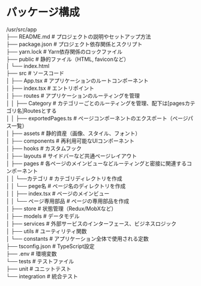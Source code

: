 # パッケージ構成
/usr/src/app  
├── README.md                 # プロジェクトの説明やセットアップ方法  
├── package.json              # プロジェクト依存関係とスクリプト  
├── yarn.lock                 # Yarn依存関係のロックファイル  
├── public                    # 静的ファイル（HTML, faviconなど）  
│   └── index.html  
├── src                       # ソースコード  
│   ├── App.tsx               # アプリケーションのルートコンポーネント  
│   ├── index.tsx             # エントリポイント  
│   ├── routes                # アプリケーションのルーティングを管理  
│   │   ├── Category         # カテゴリーごとのルーティングを管理、配下は[pagesカテゴリ名]Routesとする  
│   │   ├── exportedPages.ts  # ページコンポーネントのエクスポート（ページパス一覧）  
│   ├── assets                # 静的資産（画像、スタイル、フォント）  
│   ├── components            # 再利用可能なUIコンポーネント  
│   ├── hooks                 # カスタムフック  
│   ├── layouts               # サイドバーなど共通ページレイアウト  
│   ├── pages                 # 各ページのメインビューなどルーティングと密接に関連するコンポーネント  
│   │   └──カテゴリ           # カテゴリディレクトリを作成  
│   │       └── pege名        # ページ名のディレクトリを作成  
│   │           ├── index.tsx # ページのメインビュー  
│   │           └── ページ専用部品 # ページの専用部品を作成  
│   ├── store                 # 状態管理（Redux/MobXなど）  
│   ├── models                # データモデル  
│   ├── services              # 外部サービスのインターフェース、ビジネスロジック  
│   ├── utils                 # ユーティリティ関数  
│   └── constants             # アプリケーション全体で使用される定数  
├── tsconfig.json             # TypeScript設定  
├── .env                      # 環境変数  
└── tests                     # テストファイル  
    ├── unit                  # ユニットテスト  
    └── integration           # 統合テスト  
